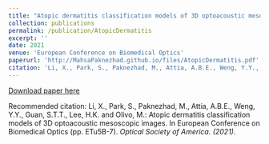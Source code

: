 ```yaml
---
title: "Atopic dermatitis classification models of 3D optoacoustic mesoscopic images."
collection: publications
permalink: /publication/AtopicDermatitis
excerpt: ''
date: 2021
venue: 'European Conference on Biomedical Optics'
paperurl: 'http://MahsaPaknezhad.github.io/files/AtopicDermatitis.pdf'
citation: 'Li, X., Park, S., Paknezhad, M., Attia, A.B.E., Weng, Y.Y., Guan, S.T.T., Lee, H.K. and Olivo, M.: Atopic dermatitis classification models of 3D optoacoustic mesoscopic images. In European Conference on Biomedical Optics (pp. ETu5B-7). <i>Optical Society of America<i>. (2021).'
---
```


[Download paper here](http://MahsaPaknezhad.github.io/files/AtopicDermatitis.pdf)

Recommended citation: Li, X., Park, S., Paknezhad, M., Attia, A.B.E., Weng, Y.Y., Guan, S.T.T., Lee, H.K. and Olivo, M.: Atopic dermatitis classification models of 3D optoacoustic mesoscopic images. In European Conference on Biomedical Optics (pp. ETu5B-7). <i>Optical Society of America<i>. (2021).
